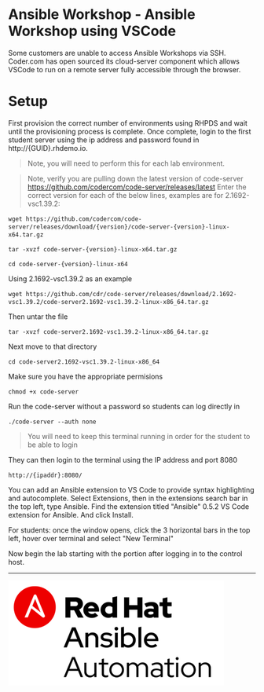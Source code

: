 # Ansible Workshop - Ansible Workshop using VSCode

Some customers are unable to access Ansible Workshops via SSH. Coder.com has open sourced its cloud-server component which allows VSCode to run on a remote server fully accessible through the browser. 

# Setup
First provision the correct number of environments using RHPDS and wait until the provisioning process is complete. Once complete, login to the first student server using the ip address and password found in http://{GUID}.rhdemo.io. 

> Note, you will need to perform this for each lab environment.

> Note, verify you are pulling down the latest version of code-server https://github.com/codercom/code-server/releases/latest
Enter the correct version for each of the below lines, examples are for 2.1692-vsc1.39.2: 
```
wget https://github.com/codercom/code-server/releases/download/{version}/code-server-{version}-linux-x64.tar.gz
```
```
tar -xvzf code-server-{version}-linux-x64.tar.gz
```
```
cd code-server-{version}-linux-x64
```
Using 2.1692-vsc1.39.2 as an example
```
wget https://github.com/cdr/code-server/releases/download/2.1692-vsc1.39.2/code-server2.1692-vsc1.39.2-linux-x86_64.tar.gz
```
Then untar the file
```
tar -xvzf code-server2.1692-vsc1.39.2-linux-x86_64.tar.gz 
```
Next move to that directory
```
cd code-server2.1692-vsc1.39.2-linux-x86_64
```
Make sure you have the appropriate permisions
```
chmod +x code-server
```
Run the code-server without a password so students can log directly in
```
./code-server --auth none
```
> You will need to keep this terminal running in order for the student to be able to login

They can then login to the terminal using the IP address and port 8080
```
http://{ipaddr}:8080/
```
You can add an Ansible extension to VS Code to provide syntax highlighting and autocomplete. Select Extensions, then in the extensions search bar in the top left, type Ansible. Find the extension titled "Ansible" 0.5.2 VS Code extension for Ansible. And click Install.

For students: once the window opens, click the 3 horizontal bars in the top left, hover over terminal and select "New Terminal"

Now begin the lab starting with the portion after logging in to the control host.

---

![Ansible logo](https://github.com/ansible/workshops/raw/master/images/rh-ansible-automation.png)
